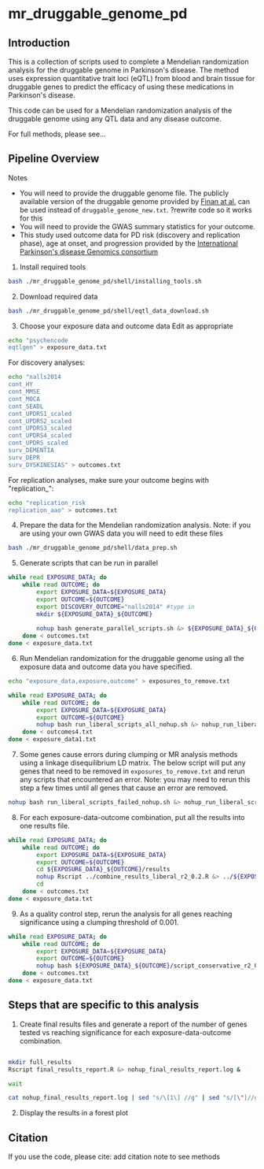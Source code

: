 # mr_druggable_genome_pd

## Introduction
This is a collection of scripts used to complete a Mendelian randomization analysis for the druggable genome in Parkinson's disease. The method uses expression quantitative trait loci (eQTL) from blood and brain tissue for druggable genes to predict the efficacy of using these medications in Parkinson's disease.


This code can be used for a Mendelian randomization analysis of the druggable genome using any QTL data and any disease outcome.

For full methods, please see...

## Pipeline Overview

Notes
* You will need to provide the druggable genome file. The publicly available version of the druggable genome provided by [Finan at al.](https://pubmed.ncbi.nlm.nih.gov/28356508/) can be used instead of `druggable_genome_new.txt`. ?rewrite code so it works for this
* You will need to provide the GWAS summary statistics for your outcome.
* This study used outcome data for PD risk (discovery and replication phase), age at onset, and progression provided by the [International Parkinson's disease Genomics consortium](http://pdgenetics.org/resources)


1. Install required tools

```bash
bash ./mr_druggable_genome_pd/shell/installing_tools.sh
```


2. Download required data

```bash
bash ./mr_druggable_genome_pd/shell/eqtl_data_download.sh
```


3. Choose your exposure data and outcome data
Edit as appropriate
```bash
echo "psychencode
eqtlgen" > exposure_data.txt
```


For discovery analyses:
```bash
echo "nalls2014
cont_HY
cont_MMSE
cont_MOCA
cont_SEADL
cont_UPDRS1_scaled
cont_UPDRS2_scaled
cont_UPDRS3_scaled
cont_UPDRS4_scaled
cont_UPDRS_scaled
surv_DEMENTIA
surv_DEPR
surv_DYSKINESIAS" > outcomes.txt
```


For replication analyses, make sure your outcome begins with "replication_":
```bash
echo "replication_risk
replication_aao" > outcomes.txt
```


4. Prepare the data for the Mendelian randomization analysis.
Note: if you are using your own GWAS data you will need to edit these files
```bash
bash ./mr_druggable_genome_pd/shell/data_prep.sh
```

5. Generate scripts that can be run in parallel
```bash
while read EXPOSURE_DATA; do
    while read OUTCOME; do
        export EXPOSURE_DATA=${EXPOSURE_DATA}
        export OUTCOME=${OUTCOME}
        export DISCOVERY_OUTCOME="nalls2014" #type in
        mkdir ${EXPOSURE_DATA}_${OUTCOME}
        
        nohup bash generate_parallel_scripts.sh &> ${EXPOSURE_DATA}_${OUTCOME}/nohup_generate_parallel_scripts_${EXPOSURE_DATA}_${OUTCOME}.log &
    done < outcomes.txt
done < exposure_data.txt
```

6. Run Mendelian randomization for the druggable genome using all the exposure data and outcome data you have specified.
```bash
echo "exposure_data,exposure,outcome" > exposures_to_remove.txt

while read EXPOSURE_DATA; do
    while read OUTCOME; do
        export EXPOSURE_DATA=${EXPOSURE_DATA}
        export OUTCOME=${OUTCOME}
        nohup bash run_liberal_scripts_all_nohup.sh &> nohup_run_liberal_scripts_all.log &
    done < outcomes4.txt
done < exposure_data1.txt
```

7. Some genes cause errors during clumping or MR analysis methods using a linkage disequilibrium LD matrix. The below script will put any genes that need to be removed in `exposures_to_remove.txt` and rerun any scripts that encountered an error. Note: you may need to rerun this step a few times until all genes that cause an error are removed.
```bash
nohup bash run_liberal_scripts_failed_nohup.sh &> nohup_run_liberal_scripts_failed.log &
```

8. For each exposure-data-outcome combination, put all the results into one results file.
```bash
while read EXPOSURE_DATA; do
    while read OUTCOME; do
        export EXPOSURE_DATA=${EXPOSURE_DATA}
        export OUTCOME=${OUTCOME}
        cd ${EXPOSURE_DATA}_${OUTCOME}/results
        nohup Rscript ../combine_results_liberal_r2_0.2.R &> ../${EXPOSURE_DATA}_${OUTCOME}/nohup_combine_results_liberal_r2_0.2_${EXPOSURE_DATA}_${OUTCOME}.log &
        cd
    done < outcomes.txt
done < exposure_data.txt
```

9. As a quality control step, rerun the analysis for all genes reaching significance using a clumping threshold of 0.001.
```bash
while read EXPOSURE_DATA; do
    while read OUTCOME; do
        export EXPOSURE_DATA=${EXPOSURE_DATA}
        export OUTCOME=${OUTCOME}
        nohup bash ${EXPOSURE_DATA}_${OUTCOME}/script_conservative_r2_0.001_${EXPOSURE_DATA}_${OUTCOME}.sh &> ${EXPOSURE_DATA}_${OUTCOME}/nohup_script_conservative_r2_0.001_${EXPOSURE_DATA}_${OUTCOME}.log &
    done < outcomes.txt
done < exposure_data.txt
```


## Steps that are specific to this analysis
1. Create final results files and generate a report of the number of genes tested vs reaching significance for each exposure-data-outcome combination.
```bash

mkdir full_results
Rscript final_results_report.R &> nohup_final_results_report.log &

wait

cat nohup_final_results_report.log | sed "s/\[1\] //g" | sed "s/[\"]//g" > full_results/final_results_report.txt

```

2. Display the results in a forest plot


## Citation
If you use the code, please cite:
add citation
note to see methods
